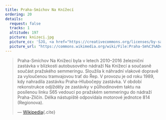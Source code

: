 ```yaml
---
title: Praha-Smíchov Na Knížecí
ordering: 20
details:
  request: false
  tracks: 1
  altitude: 197
  picture: knizeci.jpg
  picture_cc: 'ŠJů, <a href="https://creativecommons.org/licenses/by-sa/3.0">CC BY-SA 3.0</a>'
  picture_url: "https://commons.wikimedia.org/wiki/File:Praha-Sm%C3%ADchov,_Na_Kn%C3%AD%C5%BEec%C3%AD,_Regionova.jpg"
---
```


> Praha-Smíchov Na Knížecí byla v letech 2010–2016 železniční zastávka v blízkosti autobusového nádraží Na Knížecí
> a současně součást pražského semmeringu.
> Sloužila k náhradní vlakové dopravě za vyloučenou tramvajovou trať do Řep. 
> V provozu je od roku 1989, kdy nahradila zastávku Praha-Hlubočepy zastávka.
> V období rekonstrukce odjížděly ze zastávky v půlhodinovém taktu na posílenou linku S65 vedoucí po pražském semmeringu do nádraží Praha-Zličín.
> Délka nástupiště odpovídala motorové jednotce 814 (Regionova).
>
> — [Wikipedia](https://cs.wikipedia.org/wiki/Praha-Sm%C3%ADchov_Na_Kn%C3%AD%C5%BEec%C3%AD){.cite}

